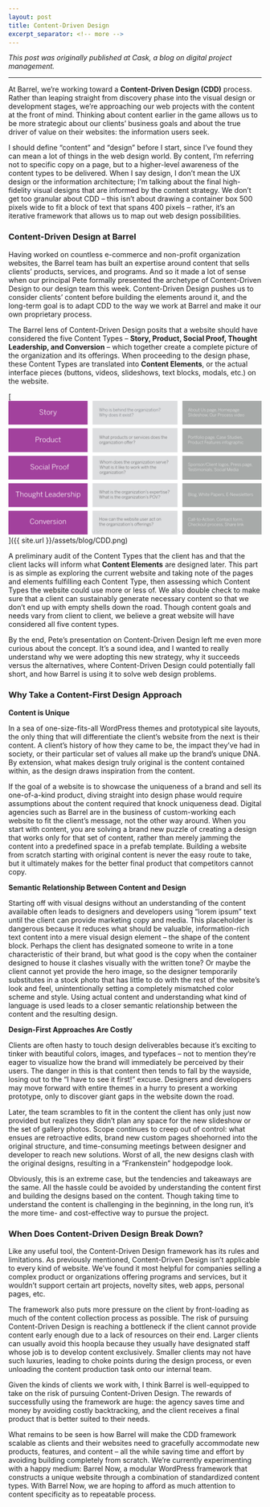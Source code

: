 ```yaml
---
layout: post
title: Content-Driven Design
excerpt_separator: <!-- more -->
---
```


*This post was originally published at Cask, a blog on digital project management.*

-----
At Barrel, we’re working toward a **Content-Driven Design (CDD)** process. Rather than leaping straight from discovery phase into the visual design or development stages, we’re approaching our web projects with the content at the front of mind. Thinking about content earlier in the game allows us to be more strategic about our clients’ business goals and about the true driver of value on their websites: the information users seek.<!-- more -->

I should define “content” and “design” before I start, since I’ve found they can mean a lot of things in the web design world. By content, I’m referring not to specific copy on a page, but to a higher-level awareness of the content types to be delivered. When I say design, I don’t mean the UX design or the information architecture; I’m talking about the final high-fidelity visual designs that are informed by the content strategy. We don’t get too granular about CDD – this isn’t about drawing a container box 500 pixels wide to fit a block of text that spans 400 pixels – rather, it’s an iterative framework that allows us to map out web design possibilities.

### Content-Driven Design at Barrel

Having worked on countless e-commerce and non-profit organization websites, the Barrel team has built an expertise around content that sells clients’ products, services, and programs. And so it made a lot of sense when our principal Pete formally presented the archetype of Content-Driven Design to our design team this week. Content-Driven Design pushes us to consider clients’ content before building the elements around it, and the long-term goal is to adapt CDD to the way we work at Barrel and make it our own proprietary process. 

The Barrel lens of Content-Driven Design posits that a website should have considered the five Content Types – **Story, Product, Social Proof, Thought Leadership, and Conversion** – which together create a complete picture of the organization and its offerings. When proceeding to the design phase, these Content Types are translated into **Content Elements**, or the actual interface pieces (buttons, videos, slideshows, text blocks, modals, etc.) on the website. 

[![Content Elements](/assets/blog/CDD.png)]({{ site.url }}/assets/blog/CDD.png)

A preliminary audit of the Content Types that the client has and that the client lacks will inform what **Content Elements** are designed later. This part is as simple as exploring the current website and taking note of the pages and elements fulfilling each Content Type, then assessing which Content Types the website could use more or less of. We also double check to make sure that a client can sustainably generate necessary content so that we don’t end up with empty shells down the road. Though content goals and needs vary from client to client, we believe a great website will have considered all five content types.

By the end, Pete’s presentation on Content-Driven Design left me even more curious about the concept. It’s a sound idea, and I wanted to really understand why we were adopting this new strategy, why it succeeds versus the alternatives, where Content-Driven Design could potentially fall short, and how Barrel is using it to solve web design problems.

### Why Take a Content-First Design Approach

**Content is Unique** 

In a sea of one-size-fits-all WordPress themes and prototypical site layouts, the only thing that will differentiate the client’s website from the next is their content. A client’s history of how they came to be, the impact they’ve had in society, or their particular set of values all make up the brand’s unique DNA. By extension, what makes design truly original is the content contained within, as the design draws inspiration from the content.

If the goal of a website is to showcase the uniqueness of a brand and sell its one-of-a-kind product, diving straight into design phase would require assumptions about the content required that knock uniqueness dead. Digital agencies such as Barrel are in the business of custom-working each website to fit the client’s message, not the other way around. When you start with content, you are solving a brand new puzzle of creating a design that works only for that set of content, rather than merely jamming the content into a predefined space in a prefab template. Building a website from scratch starting with original content is never the easy route to take, but it ultimately makes for the better final product that competitors cannot copy.

**Semantic Relationship Between Content and Design**

Starting off with visual designs without an understanding of the content available often leads to designers and developers using “lorem ipsum” text until the client can provide marketing copy and media. This placeholder is dangerous because it reduces what should be valuable, information-rich text content into a mere visual design element – the shape of the content block. Perhaps the client has designated someone to write in a tone characteristic of their brand, but what good is the copy when the container designed to house it clashes visually with the written tone? Or maybe the client cannot yet provide the hero image, so the designer temporarily substitutes in a stock photo that has little to do with the rest of the website’s look and feel, unintentionally setting a completely mismatched color scheme and style. Using actual content and understanding what kind of language is used leads to a closer semantic relationship between the content and the resulting design.

**Design-First Approaches Are Costly**

Clients are often hasty to touch design deliverables because it’s exciting to tinker with beautiful colors, images, and typefaces – not to mention they’re eager to visualize how the brand will immediately be perceived by their users. The danger in this is that content then tends to fall by the wayside, losing out to the “I have to see it first!” excuse. Designers and developers may move forward with entire themes in a hurry to present a working prototype, only to discover giant gaps in the website down the road.

Later, the team scrambles to fit in the content the client has only just now provided but realizes they didn’t plan any space for the new slideshow or the set of gallery photos. Scope continues to creep out of control: what ensues are retroactive edits, brand new custom pages shoehorned into the original structure, and time-consuming meetings between designer and developer to reach new solutions. Worst of all, the new designs clash with the original designs, resulting in a “Frankenstein” hodgepodge look.

Obviously, this is an extreme case, but the tendencies and takeaways are the same. All the hassle could be avoided by understanding the content first and building the designs based on the content. Though taking time to understand the content is challenging in the beginning, in the long run, it’s the more time- and cost-effective way to pursue the project.

### When Does Content-Driven Design Break Down? 

Like any useful tool, the Content-Driven Design framework has its rules and limitations. As previously mentioned, Content-Driven Design isn’t applicable to every kind of website. We’ve found it most helpful for companies selling a complex product or organizations offering programs and services, but it wouldn’t support certain art projects, novelty sites, web apps, personal pages, etc.

The framework also puts more pressure on the client by front-loading as much of the content collection process as possible. The risk of pursuing Content-Driven Design is reaching a bottleneck if the client cannot provide content early enough due to a lack of resources on their end. Larger clients can usually avoid this hoopla because they usually have designated staff whose job is to develop content exclusively. Smaller clients may not have such luxuries, leading to choke points during the design process, or even unloading the content production task onto our internal team.

Given the kinds of clients we work with, I think Barrel is well-equipped to take on the risk of pursuing Content-Driven Design. The rewards of successfully using the framework are huge: the agency saves time and money by avoiding costly backtracking, and the client receives a final product that is better suited to their needs.

What remains to be seen is how Barrel will make the CDD framework scalable as clients and their websites need to gracefully accommodate new products, features, and content – all the while saving time and effort by avoiding building completely from scratch. We’re currently experimenting with a happy medium: Barrel Now, a modular WordPress framework that constructs a unique website through a combination of standardized content types. With Barrel Now, we are hoping to afford as much attention to content specificity as to repeatable process.

